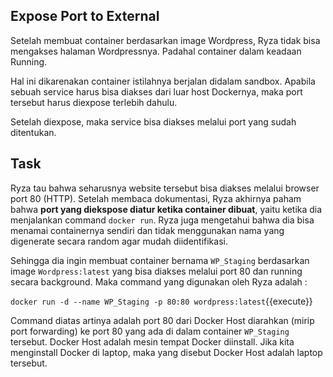 ## Expose Port to External

Setelah membuat container berdasarkan image Wordpress, Ryza tidak bisa mengakses halaman Wordpressnya. Padahal container dalam keadaan Running.

Hal ini dikarenakan container istilahnya berjalan didalam sandbox. Apabila sebuah service harus bisa diakses dari luar host Dockernya, maka port tersebut harus diexpose terlebih dahulu.

Setelah diexpose, maka service bisa diakses melalui port yang sudah ditentukan.

## Task

Ryza tau bahwa seharusnya website tersebut bisa diakses melalui browser port 80 (HTTP). Setelah membaca dokumentasi, Ryza akhirnya paham bahwa **port yang diekspose diatur ketika container dibuat**, yaitu ketika dia menjalankan command `docker run`. Ryza juga mengetahui bahwa dia bisa menamai containernya sendiri dan tidak menggunakan nama yang digenerate secara random agar mudah diidentifikasi.

Sehingga dia ingin membuat container bernama `WP_Staging` berdasarkan image `Wordpress:latest` yang bisa diakses melalui port 80 dan running secara background. Maka command yang digunakan oleh Ryza adalah :

`docker run -d --name WP_Staging -p 80:80 wordpress:latest`{{execute}}

Command diatas artinya adalah port 80 dari Docker Host diarahkan (mirip port forwarding) ke port 80 yang ada di dalam container `WP_Staging` tersebut. Docker Host adalah mesin tempat Docker diinstall. Jika kita menginstall Docker di laptop, maka yang disebut Docker Host adalah laptop tersebut.
